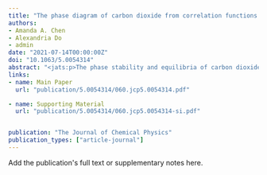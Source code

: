 ```yaml
---
title: "The phase diagram of carbon dioxide from correlation functions and a many-body potential"
authors:
- Amanda A. Chen
- Alexandria Do
- admin
date: "2021-07-14T00:00:00Z"
doi: "10.1063/5.0054314"
abstract: "<jats:p>The phase stability and equilibria of carbon dioxide are investigated from 125–325 K and 1–10 000 atm using extensive molecular dynamics (MD) simulations and the Two-Phase Thermodynamics (2PT) method. We devise a direct approach for calculating phase diagrams, in general, by considering the separate chemical potentials of the isolated phase at specific points on the P–T diagram. The unique ability of 2PT to accurately and efficiently approximate the entropy and Gibbs energy of liquids allows for assignment of phase boundaries from relatively short (∼100 ps) MD simulations. We validate our approach by calculating the critical properties of the flexible elementary physical model 2, showing good agreement with previous results. We show, however, that the incorrect description of the short-range Pauli force and the lack of molecular charge polarization lead to deviations from experiments at high pressures. We, thus, develop a many-body, fluctuating charge model for CO2, termed CO2–Fq, from high level quantum mechanics (QM) calculations that accurately capture the condensed phase vibrational properties of the solid (including the Fermi resonance at 1378 cm−1) as well as the diffusional properties of the liquid, leading to overall excellent agreement with experiments over the entire phase diagram. This work provides an efficient computational approach for determining phase diagrams of arbitrary systems and underscores the critical role of QM charge reorganization physics in molecular phase stability.</jats:p>"
links:
- name: Main Paper
  url: "publication/5.0054314/060.jcp5.0054314.pdf"

- name: Supporting Material
  url: "publication/5.0054314/060.jcp5.0054314-si.pdf"


publication: "The Journal of Chemical Physics"
publication_types: ["article-journal"]
---
```


Add the publication's full text or supplementary notes here.
